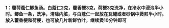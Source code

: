 #### 1：藿荷蔻仁鲫鱼汤。白蔻仁2克，藿香梗3克，荷梗3克洗净，在冷水中浸泡半小时。鲫鱼一条，洗净，清除内脏，与白蔻仁一起放在瓦罐或者砂锅中煲煎半小时。放入藿香梗和荷梗，也可放几片新鲜竹叶，继续煲10分钟即可